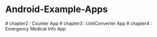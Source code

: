 # Android-Example-Apps

<Basic Apps>
# chapter2 : Counter App
# chapter3 : UnitConverter App
# chapter4 : Emergency Medical Info App

